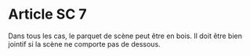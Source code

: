 # Article SC 7

Dans tous les cas, le parquet de scène peut être en bois. Il doit être bien jointif si la scène ne comporte pas de dessous.

